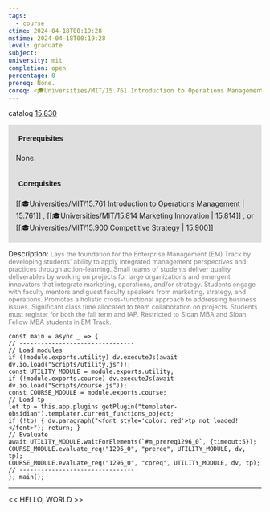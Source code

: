 ```yaml
---
tags:
  - course
ctime: 2024-04-18T00:19:28
mstime: 2024-04-18T00:19:28
level: graduate
subject: 
university: mit
completion: open
percentage: 0
prereq: None.
coreq: <🎓Universities/MIT/15.761 Introduction to Operations Management> , <🎓Universities/MIT/15.814 Marketing Innovation> , or <🎓Universities/MIT/15.900 Competitive Strategy>
---
```


catalog [15.830](http://student.mit.edu/catalog/m15c.html#15.830)

<span style="display: block; padding: 15px; background-color: rgb(100, 100, 100, 0.2);"><font id="m_prereq1296_0" style="display: block; font-family: Arial, sans-serif; font-weight: bold; padding: 5px">Prerequisites</font><br><span id="prereq1296_0">None.</span></span>
<span style="display: block; padding: 15px; background-color: rgb(100, 100, 100, 0.2);"><font id="m_coreq1296_0" style="display: block; font-family: Arial, sans-serif; font-weight: bold; padding: 5px">Corequisites</font><br><span id="coreq1296_0">[[🎓Universities/MIT/15.761 Introduction to Operations Management | 15.761]] , [[🎓Universities/MIT/15.814 Marketing Innovation | 15.814]] , or [[🎓Universities/MIT/15.900 Competitive Strategy | 15.900]]</span></span>

<font style="">Description:</font>
<font style="color: grey; font-size: 0.8rem;">Lays the foundation for the Enterprise Management (EM) Track by developing students' ability to apply integrated management perspectives and practices through action-learning. Small teams of students deliver quality deliverables by working on projects for large organizations and emergent innovators that integrate marketing, operations, and/or strategy. Students engage with faculty mentors and guest faculty speakers from marketing, strategy, and operations. Promotes a holistic cross-functional approach to addressing business issues. Significant class time allocated to team collaboration on projects. Students must register for both the fall term and IAP. Restricted to Sloan MBA and Sloan Fellow MBA students in EM Track.</font>

```dataviewjs
const main = async _ => {
// --------------------------------
// Load modules
if (!module.exports.utility) dv.executeJs(await dv.io.load("Scripts/utility.js"));
const UTILITY_MODULE = module.exports.utility;
if (!module.exports.course) dv.executeJs(await dv.io.load("Scripts/course.js"));
const COURSE_MODULE = module.exports.course;
// Load tp
let tp = this.app.plugins.getPlugin("templater-obsidian").templater.current_functions_object;
if (!tp) { dv.paragraph("<font style='color: red'>tp not loaded!</font>"); return; }
// Evaluate
await UTILITY_MODULE.waitForElements(`#m_prereq1296_0`, {timeout:5});
COURSE_MODULE.evaluate_req("1296_0", "prereq", UTILITY_MODULE, dv, tp);
COURSE_MODULE.evaluate_req("1296_0", "coreq", UTILITY_MODULE, dv, tp);
// --------------------------------
}; main();
```

---

<< HELLO, WORLD >>
